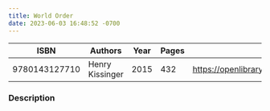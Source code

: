 ```yaml
---
title: World Order
date: 2023-06-03 16:48:52 -0700
---
```


| ISBN        | Authors      | Year    | Pages    | URL   |
| ----------- | ------------ | ------- | -------- | ----- |
| 9780143127710  | Henry Kissinger| 2015| 432|https://openlibrary.org/books/OL28811750M/World_Order|    

### Description
